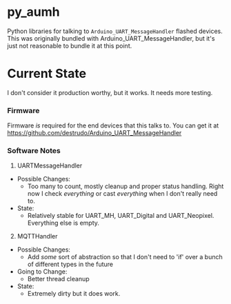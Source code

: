# py_aumh
Python libraries for talking to  `Arduino_UART_MessageHandler` flashed devices.  This was originally bundled with Arduino_UART_MessageHandler, but it's just not reasonable to bundle it at this point.

# Current State
I don't consider it production worthy, but it works.  It needs more testing.

### Firmware
Firmware _is_ required for the end devices that this talks to.  You can get it at https://github.com/destrudo/Arduino_UART_MessageHandler

### Software Notes
1. UARTMessageHandler
  - Possible Changes:
    * Too many to count, mostly cleanup and proper status handling.  Right now I check *everything* or cast *everything* when I don't really need to.
  - State:
    * Relatively stable for UART_MH, UART_Digital and UART_Neopixel.  Everything else is empty.

2. MQTTHandler
  - Possible Changes:
    * Add *some* sort of abstraction so that I don't need to 'if' over a bunch of different types in the future
  - Going to Change:
    * Better thread cleanup
  - State:
    * Extremely dirty but it does work.